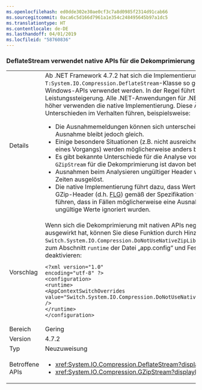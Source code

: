 ```yaml
---
ms.openlocfilehash: ed0dde302e30ae0cf3c7a8d0985f2314d91cab66
ms.sourcegitcommit: 0aca6c5d166d7961a1e354c248495645b97a1dc5
ms.translationtype: HT
ms.contentlocale: de-DE
ms.lasthandoff: 04/01/2019
ms.locfileid: "58760836"
---
```

### <a name="deflatestream-uses-native-apis-for-decompression"></a>DeflateStream verwendet native APIs für die Dekomprimierung

|   |   |
|---|---|
|Details|Ab .NET Framework 4.7.2 hat sich die Implementierung der Dekomprimierung in der <code>T:System.IO.Compression.DeflateStream</code>-Klasse so geändert, dass standardmäßig native Windows-APIs verwendet werden. In der Regel führt dies zu einer beträchtlichen Leistungssteigerung. Alle .NET-Anwendungen für .NET Framework Version 4.7.2 oder höher verwenden die native Implementierung. Diese Änderung kann zu einigen Unterschieden im Verhalten führen, beispielsweise:<ul><li>Die Ausnahmemeldungen können sich unterscheiden. Der Typ der ausgelösten Ausnahme bleibt jedoch gleich.</li><li>Einige besondere Situationen (z.B. nicht ausreichender Speicher zum Abschließen eines Vorgangs) werden möglicherweise anders behandelt.</li><li>Es gibt bekannte Unterschiede für die Analyse von GZip-Headern (Hinweis: nur <code>GZipStream</code> für die Dekomprimierung ist davon betroffen):</li><li>Ausnahmen beim Analysieren ungültiger Header werden möglicherweise zu anderen Zeiten ausgelöst.</li><li>Die native Implementierung führt dazu, dass Werte für einige reservierte Flags im GZip-Header (d.h. [FLG](http://www.zlib.org/rfc-gzip.html#header-trailer)) gemäß der Spezifikation festgelegt werden. Dies kann dazu führen, dass in Fällen möglicherweise eine Ausnahme ausgelöst wird, in denen zuvor ungültige Werte ignoriert wurden.</li></ul>|
|Vorschlag|Wenn sich die Dekomprimierung mit nativen APIs negativ auf das Verhalten Ihrer App ausgewirkt hat, können Sie diese Funktion durch Hinzufügen des <code>Switch.System.IO.Compression.DoNotUseNativeZipLibraryForDecompression</code>-Schalters zum Abschnitt <code>runtime</code> der Datei „app.config“ und Festlegen des Werts auf <code>true</code> deaktivieren:<pre><code class="lang-xml">&lt;?xml version=&quot;1.0&quot; encoding=&quot;utf-8&quot; ?&gt;&#13;&#10;&lt;configuration&gt;&#13;&#10;&lt;runtime&gt;&#13;&#10;&lt;AppContextSwitchOverrides&#13;&#10;value=&quot;Switch.System.IO.Compression.DoNotUseNativeZipLibraryForDecompression=true&quot; /&gt;&#13;&#10;&lt;/runtime&gt;&#13;&#10;&lt;/configuration&gt;&#13;&#10;</code></pre>|
|Bereich|Gering|
|Version|4.7.2|
|Typ|Neuzuweisung|
|Betroffene APIs|<ul><li><xref:System.IO.Compression.DeflateStream?displayProperty=nameWithType></li><li><xref:System.IO.Compression.GZipStream?displayProperty=nameWithType></li></ul>|

